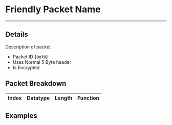 # Friendly Packet Name #

---


## Details ##

Description of packet
  * Packet ID **`[0x79]`**
  * Uses Normal 5 Byte header
  * Is Encrypted

## Packet Breakdown ##
| Index | Datatype | Length | Function |
|:------|:---------|:-------|:---------|

## Examples ##